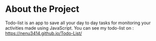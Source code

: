 # About the Project
Todo-list is an app to save all your day to day tasks for monitoring your activities made using JavaScript.
You can see my todo-list on : https://nenu3414.github.io/Todo-List/
